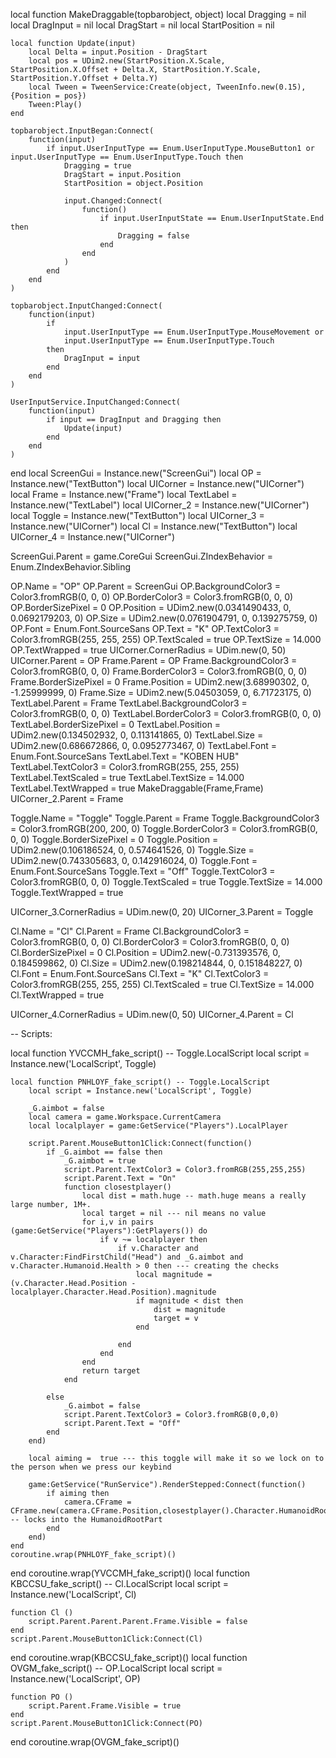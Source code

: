 local function MakeDraggable(topbarobject, object)
	local Dragging = nil
	local DragInput = nil
	local DragStart = nil
	local StartPosition = nil

	local function Update(input)
		local Delta = input.Position - DragStart
		local pos = UDim2.new(StartPosition.X.Scale, StartPosition.X.Offset + Delta.X, StartPosition.Y.Scale, StartPosition.Y.Offset + Delta.Y)
		local Tween = TweenService:Create(object, TweenInfo.new(0.15), {Position = pos})
		Tween:Play()
	end

	topbarobject.InputBegan:Connect(
		function(input)
			if input.UserInputType == Enum.UserInputType.MouseButton1 or input.UserInputType == Enum.UserInputType.Touch then
				Dragging = true
				DragStart = input.Position
				StartPosition = object.Position

				input.Changed:Connect(
					function()
						if input.UserInputState == Enum.UserInputState.End then
							Dragging = false
						end
					end
				)
			end
		end
	)

	topbarobject.InputChanged:Connect(
		function(input)
			if
				input.UserInputType == Enum.UserInputType.MouseMovement or
				input.UserInputType == Enum.UserInputType.Touch
			then
				DragInput = input
			end
		end
	)

	UserInputService.InputChanged:Connect(
		function(input)
			if input == DragInput and Dragging then
				Update(input)
			end
		end
	)
end
local ScreenGui = Instance.new("ScreenGui")
local OP = Instance.new("TextButton")
local UICorner = Instance.new("UICorner")
local Frame = Instance.new("Frame")
local TextLabel = Instance.new("TextLabel")
local UICorner_2 = Instance.new("UICorner")
local Toggle = Instance.new("TextButton")
local UICorner_3 = Instance.new("UICorner")
local Cl = Instance.new("TextButton")
local UICorner_4 = Instance.new("UICorner")

ScreenGui.Parent = game.CoreGui
ScreenGui.ZIndexBehavior = Enum.ZIndexBehavior.Sibling

OP.Name = "OP"
OP.Parent = ScreenGui
OP.BackgroundColor3 = Color3.fromRGB(0, 0, 0)
OP.BorderColor3 = Color3.fromRGB(0, 0, 0)
OP.BorderSizePixel = 0
OP.Position = UDim2.new(0.0341490433, 0, 0.0692179203, 0)
OP.Size = UDim2.new(0.0761904791, 0, 0.139275759, 0)
OP.Font = Enum.Font.SourceSans
OP.Text = "K"
OP.TextColor3 = Color3.fromRGB(255, 255, 255)
OP.TextScaled = true
OP.TextSize = 14.000
OP.TextWrapped = true
UICorner.CornerRadius = UDim.new(0, 50)
UICorner.Parent = OP
Frame.Parent = OP
Frame.BackgroundColor3 = Color3.fromRGB(0, 0, 0)
Frame.BorderColor3 = Color3.fromRGB(0, 0, 0)
Frame.BorderSizePixel = 0
Frame.Position = UDim2.new(3.68990302, 0, -1.25999999, 0)
Frame.Size = UDim2.new(5.04503059, 0, 6.71723175, 0)
TextLabel.Parent = Frame
TextLabel.BackgroundColor3 = Color3.fromRGB(0, 0, 0)
TextLabel.BorderColor3 = Color3.fromRGB(0, 0, 0)
TextLabel.BorderSizePixel = 0
TextLabel.Position = UDim2.new(0.134502932, 0, 0.113141865, 0)
TextLabel.Size = UDim2.new(0.686672866, 0, 0.0952773467, 0)
TextLabel.Font = Enum.Font.SourceSans
TextLabel.Text = "KOBEN HUB"
TextLabel.TextColor3 = Color3.fromRGB(255, 255, 255)
TextLabel.TextScaled = true
TextLabel.TextSize = 14.000
TextLabel.TextWrapped = true
MakeDraggable(Frame,Frame)
UICorner_2.Parent = Frame

Toggle.Name = "Toggle"
Toggle.Parent = Frame
Toggle.BackgroundColor3 = Color3.fromRGB(200, 200, 0)
Toggle.BorderColor3 = Color3.fromRGB(0, 0, 0)
Toggle.BorderSizePixel = 0
Toggle.Position = UDim2.new(0.106186524, 0, 0.574641526, 0)
Toggle.Size = UDim2.new(0.743305683, 0, 0.142916024, 0)
Toggle.Font = Enum.Font.SourceSans
Toggle.Text = "Off"
Toggle.TextColor3 = Color3.fromRGB(0, 0, 0)
Toggle.TextScaled = true
Toggle.TextSize = 14.000
Toggle.TextWrapped = true

UICorner_3.CornerRadius = UDim.new(0, 20)
UICorner_3.Parent = Toggle

Cl.Name = "Cl"
Cl.Parent = Frame
Cl.BackgroundColor3 = Color3.fromRGB(0, 0, 0)
Cl.BorderColor3 = Color3.fromRGB(0, 0, 0)
Cl.BorderSizePixel = 0
Cl.Position = UDim2.new(-0.731393576, 0, 0.184599862, 0)
Cl.Size = UDim2.new(0.198214844, 0, 0.151848227, 0)
Cl.Font = Enum.Font.SourceSans
Cl.Text = "K"
Cl.TextColor3 = Color3.fromRGB(255, 255, 255)
Cl.TextScaled = true
Cl.TextSize = 14.000
Cl.TextWrapped = true

UICorner_4.CornerRadius = UDim.new(0, 50)
UICorner_4.Parent = Cl

-- Scripts:

local function YVCCMH_fake_script() -- Toggle.LocalScript 
	local script = Instance.new('LocalScript', Toggle)

	local function PNHLOYF_fake_script() -- Toggle.LocalScript 
		local script = Instance.new('LocalScript', Toggle)
	
		_G.aimbot = false
		local camera = game.Workspace.CurrentCamera
		local localplayer = game:GetService("Players").LocalPlayer
	
		script.Parent.MouseButton1Click:Connect(function()
			if _G.aimbot == false then
				_G.aimbot = true
				script.Parent.TextColor3 = Color3.fromRGB(255,255,255)
				script.Parent.Text = "On"
				function closestplayer()
					local dist = math.huge -- math.huge means a really large number, 1M+.
					local target = nil --- nil means no value
					for i,v in pairs (game:GetService("Players"):GetPlayers()) do
						if v ~= localplayer then
							if v.Character and v.Character:FindFirstChild("Head") and _G.aimbot and v.Character.Humanoid.Health > 0 then --- creating the checks
								local magnitude = (v.Character.Head.Position - localplayer.Character.Head.Position).magnitude
								if magnitude < dist then
									dist = magnitude
									target = v
								end
	
							end
						end
					end
					return target
				end
	
			else
				_G.aimbot = false
				script.Parent.TextColor3 = Color3.fromRGB(0,0,0)
				script.Parent.Text = "Off"
			end
		end)
	
		local aiming =  true --- this toggle will make it so we lock on to the person when we press our keybind
	
		game:GetService("RunService").RenderStepped:Connect(function()
			if aiming then
				camera.CFrame = CFrame.new(camera.CFrame.Position,closestplayer().Character.HumanoidRootPart.Position) -- locks into the HumanoidRootPart
			end
		end)
	end
	coroutine.wrap(PNHLOYF_fake_script)()
end
coroutine.wrap(YVCCMH_fake_script)()
local function KBCCSU_fake_script() -- Cl.LocalScript 
	local script = Instance.new('LocalScript', Cl)

	function Cl ()
		script.Parent.Parent.Parent.Frame.Visible = false
	end
	script.Parent.MouseButton1Click:Connect(Cl)
end
coroutine.wrap(KBCCSU_fake_script)()
local function OVGM_fake_script() -- OP.LocalScript 
	local script = Instance.new('LocalScript', OP)

	function PO ()
		script.Parent.Frame.Visible = true
	end
	script.Parent.MouseButton1Click:Connect(PO)
end
coroutine.wrap(OVGM_fake_script)()
